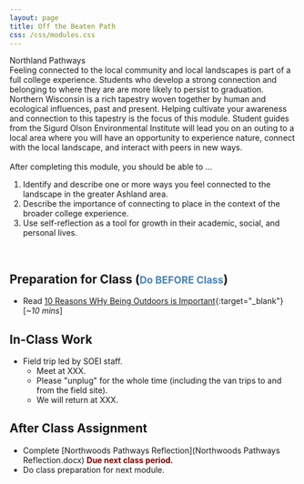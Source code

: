 ```yaml
---
layout: page
title: Off the Beaten Path
css: /css/modules.css
---
```


<div class="panel-group">
  <div class="panel panel-primary">
    <div class="panel-heading">Northland Pathways</div>
    <div class="panel-body">Feeling connected to the local community and local landscapes is part of a full college experience. Students who develop a strong connection and belonging to where they are are more likely to persist to graduation. Northern Wisconsin is a rich tapestry woven together by human and ecological influences, past and present. Helping cultivate your awareness and connection to this tapestry is the focus of this module. Student guides from the Sigurd Olson Environmental Institute will lead you on an outing to a local area where you will have an opportunity to experience nature, connect with the local landscape, and interact with peers in new ways.
<br><br>
After completing this module, you should be able to ...
<ol>
  <li>Identify and describe one or more ways you feel connected to the landscape in the greater Ashland area.</li>
  <li>Describe the importance of connecting to place in the context of the broader college experience.</li>
  <li>Use self-reflection as a tool for growth in their academic, social, and personal lives.</li>
</ol>
    </div>
  </div>
</div>

&nbsp;

## Preparation for Class (<span style="font-size:smaller; color:SteelBlue;">Do BEFORE Class</span>)

* Read [10 Reasons WHy Being Outdoors is Important](https://askthescientists.com/outdoors/){:target="_blank"} [*~10 mins*]

## In-Class Work

* Field trip led by SOEI staff.
    * Meet at XXX.
    * Please "unplug" for the whole time (including the van trips to and from the field site).
    * We will return at XXX.

## After Class Assignment

* Complete [Northwoods Pathways Reflection](Northwoods Pathways Reflection.docx) <span style="color:Maroon; font-weight:bold;">Due next class period.</span>
* Do class preparation for next module.
